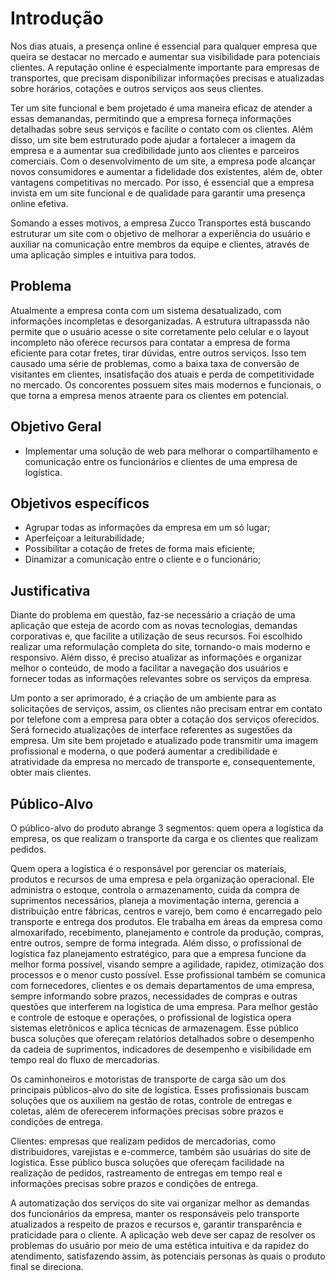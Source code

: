 # Introdução
  Nos dias atuais, a presença online é essencial para qualquer empresa que queira se destacar no mercado e aumentar sua visibilidade para potenciais clientes. A reputação online é especialmente importante para empresas de transportes, que precisam disponibilizar informações precisas e atualizadas sobre horários, cotações e outros serviços aos seus clientes.
   
   Ter um site funcional e bem projetado é uma maneira eficaz de atender a essas demanandas, permitindo que a empresa forneça informações detalhadas sobre seus serviços e facilite o contato com os clientes. Além disso, um site bem estruturado pode ajudar a fortalecer a imagem da empresa e a aumentar sua credibilidade junto aos clientes e parceiros comerciais. Com o desenvolvimento de um site, a empresa pode alcançar novos consumidores e aumentar a fidelidade dos existentes, além de, obter vantagens competitivas no mercado. Por isso, é essencial que a empresa invista em um site funcional e de qualidade para garantir uma presença online efetiva.
   
   Somando a esses motivos, a empresa Zucco Transportes está buscando estruturar um site com o objetivo de melhorar a experiência do usuário e auxiliar na comunicação entre membros da equipe e clientes, através de uma aplicação simples e intuitiva para todos.
   
## Problema

   Atualmente a empresa conta com um sistema desatualizado, com informações incompletas e desorganizadas. A estrutura ultrapassda não permite que o usuário acesse o site corretamente pelo celular e o layout incompleto não oferece recursos para contatar a empresa de forma eficiente para cotar fretes, tirar dúvidas, entre outros serviços. 
Isso tem causado uma série de problemas, como a baixa taxa de conversão de visitantes em clientes, insatisfação dos atuais e perda de competitividade no mercado. Os concorentes possuem sites mais modernos e funcionais, o que torna a empresa menos atraente para os clientes em potencial.



## Objetivo Geral

- Implementar uma solução de web para melhorar o compartilhamento e comunicação entre os funcionários e clientes de uma empresa de logística.

## Objetivos específicos

- Agrupar todas as informações da empresa em um só lugar;
- Aperfeiçoar a leiturabilidade;
- Possibilitar a cotação de fretes de forma mais eficiente;
- Dinamizar a comunicação entre o cliente e o funcionário;

## Justificativa
   Diante do problema em questão, faz-se necessário a criação de uma aplicação que esteja de acordo com as novas tecnologias, demandas corporativas e, que facilite a utilização de seus recursos. Foi escolhido realizar uma reformulação completa do site, tornando-o mais moderno e responsivo. Além disso, é preciso atualizar as informações e organizar melhor o conteúdo, de modo a facilitar a navegação dos usuários e fornecer todas as informações relevantes sobre os serviços da empresa.
  
  Um ponto a ser aprimorado, é a criação de um ambiente para as solicitações de serviços, assim, os clientes não precisam entrar em contato por telefone com a empresa para obter a cotação dos serviços oferecidos. Será fornecido atualizações de interface referentes as sugestões da empresa.
Um site bem projetado e atualizado pode transmitir uma imagem profissional e moderna, o que poderá aumentar a credibilidade e atratividade da empresa no mercado de transporte e, consequentemente, obter mais clientes.

## Público-Alvo

O público-alvo do produto abrange 3 segmentos: quem opera a logística da empresa, os que realizam o transporte da carga e os clientes que realizam pedidos. 

  Quem opera a logística é o responsável por gerenciar os materiais, produtos e recursos de uma empresa e pela organização operacional. Ele administra o estoque, controla o armazenamento, cuida da compra de suprimentos necessários, planeja a movimentação interna, gerencia a distribuição entre fábricas, centros e varejo, bem como é encarregado pelo transporte e entrega dos produtos. Ele trabalha em áreas da empresa como almoxarifado, recebimento, planejamento e controle da produção, compras, entre outros, sempre de forma integrada. Além disso, o profissional de logística faz planejamento estratégico, para que a empresa funcione da melhor forma possível, visando sempre a agilidade, rapidez, otimização dos processos e o menor custo possível. Esse profissional também se comunica com fornecedores, clientes e os demais departamentos de uma empresa, sempre informando sobre prazos, necessidades de compras e outras questões que interferem na logística de uma empresa. Para melhor gestão e controle de estoque e operações, o profissional de logística opera sistemas eletrônicos e aplica técnicas de armazenagem. Esse público busca soluções que ofereçam relatórios detalhados sobre o desempenho da cadeia de suprimentos, indicadores de desempenho e visibilidade em tempo real do fluxo de mercadorias. 

  Os caminhoneiros e motoristas de transporte de carga são um dos principais públicos-alvo do site de logística. Esses profissionais buscam soluções que os auxiliem na gestão de rotas, controle de entregas e coletas, além de oferecerem informações precisas sobre prazos e condições de entrega.

  Clientes: empresas que realizam pedidos de mercadorias, como distribuidores, varejistas e e-commerce, também são usuárias do site de logística. Esse público busca soluções que ofereçam facilidade na realização de pedidos, rastreamento de entregas em tempo real e informações precisas sobre prazos e condições de entrega.

  A automatização dos serviços do site vai organizar melhor as demandas dos funcionários da empresa, manter os responsáveis pelo transporte atualizados a respeito de prazos e recursos e, garantir transparência e praticidade para o cliente. A aplicação web deve ser capaz de resolver os problemas do usuário por meio de uma estética intuitiva e da rapidez do atendimento, satisfazendo assim, às potenciais personas às quais o produto final se direciona.
